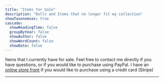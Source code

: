 ```yaml
---
title: "Items for Sale"
description: "Dolls and Items that no longer fit my collection"
showTaxonomies: true
cascade:
  showReadingTime: false
  groupByYear: false
  showAuthor: false
  showWordCount: false
  showDate: false
---
```

Items that I currently have for sale. Feel free to contact me directly if you have questions, or if you would like to purchase using PayPal. I have an [online store front](https://halcyonstraits.bigcartel.com/) if you would like to purchase using a credit card (Stripe)

---